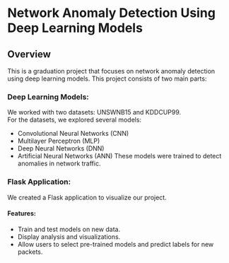 # Network Anomaly Detection Using Deep Learning Models
## Overview
This is a graduation project that focuses on network anomaly detection using deep learning models. This project consists of two main parts:

### Deep Learning Models:
We worked with two datasets: UNSWNB15 and KDDCUP99. <br>
For the datasets, we explored several models:
* Convolutional Neural Networks (CNN)
* Multilayer Perceptron (MLP)
* Deep Neural Networks (DNN)
* Artificial Neural Networks (ANN)
These models were trained to detect anomalies in network traffic.
### Flask Application:
We created a Flask application to visualize our project.<br>
#### Features:
- Train and test models on new data.
- Display analysis and visualizations.
- Allow users to select pre-trained models and predict labels for new packets.
